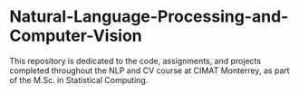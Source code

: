 # Natural-Language-Processing-and-Computer-Vision
This repository is dedicated to the code, assignments, and projects completed throughout the NLP and CV course at CIMAT Monterrey, as part of the M.Sc. in Statistical Computing.
